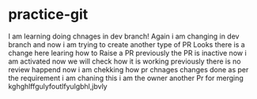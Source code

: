 # practice-git
I am learning doing chnages in dev branch!
Again i am changing in dev branch and now i am trying to create another type of PR
Looks there is a change here
learing how to Raise a PR
previously the PR is inactive now i am activated now we will check how it is working
previously there is no review happend now i am chekking how pr chnages
changes done as per the requirement
i am chaning this i am the owner
another Pr for merging kghghlffgulyfoutlfyulgbhl,jbvly
